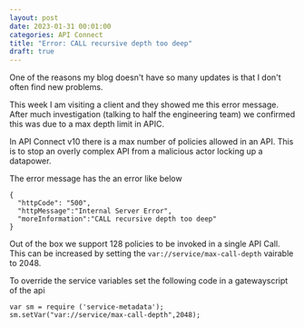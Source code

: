 ```yaml
---
layout: post
date: 2023-01-31 00:01:00
categories: API Connect
title: "Error: CALL recursive depth too deep"
draft: true
---
```


One of the reasons my blog doesn't have so many updates is that I don't often find new problems.

<!--more-->

This week I am visiting a client and they showed me this error message. After much investigation (talking to half the engineering team) we confirmed this was due to a max depth limit in APIC.

In API Connect v10 there is a max number of policies allowed in an API. This is to stop an overly complex API from a malicious actor locking up a datapower.

The error message has the an error like below


```
{
  "httpCode": "500",
  "httpMessage":"Internal Server Error",
  "moreInformation":"CALL recursive depth too deep"
}
```

Out of the box we support 128 policies to be invoked in a single API Call. This can be increased by setting the `var://service/max-call-depth` vairable to 2048.


To override the service variables set the following code in a gatewayscript of the api

```
var sm = require ('service-metadata');
sm.setVar("var://service/max-call-depth",2048);
```
